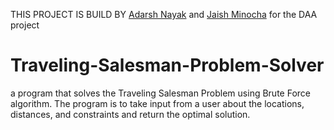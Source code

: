 THIS PROJECT IS BUILD BY [Adarsh Nayak](https://github.com/ARN089-main/) and [Jaish Minocha](https://github.com/jaishmino5)
for the DAA project


# Traveling-Salesman-Problem-Solver

a program that solves the Traveling Salesman Problem using Brute Force algorithm. The program is to take input from a user about the locations, distances, and constraints and return the optimal solution.
